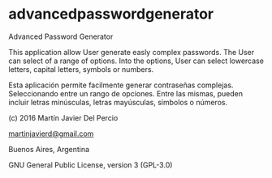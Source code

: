 # advancedpasswordgenerator

Advanced Password Generator

This application allow User generate easly complex passwords.
The User can select of a range of options.
Into the options, User can select lowercase letters, capital letters, symbols or numbers.

Esta aplicación permite facilmente generar contraseñas complejas.
Seleccionando entre un rango de opciones.
Entre las mismas, pueden incluir letras minúsculas, letras mayúsculas, símbolos o números.

(c) 2016 Martín Javier Del Percio

<martinjavierd@gmail.com>

Buenos Aires, Argentina

GNU General Public License, version 3 (GPL-3.0)

